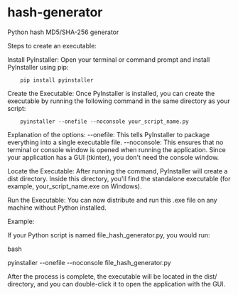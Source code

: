 # hash-generator
Python hash MD5/SHA-256 generator

Steps to create an executable:

Install PyInstaller: Open your terminal or command prompt and install PyInstaller using pip:

        pip install pyinstaller

Create the Executable: Once PyInstaller is installed, you can create the executable by running the following command in the same directory as your script:

        pyinstaller --onefile --noconsole your_script_name.py



Explanation of the options:
    --onefile: This tells PyInstaller to package everything into a single executable file.
    --noconsole: This ensures that no terminal or console window is opened when running the application. Since your application has a GUI (tkinter), you don't need the console window.

Locate the Executable: After running the command, PyInstaller will create a dist directory. Inside this directory, you'll find the standalone executable (for example, your_script_name.exe on Windows).

Run the Executable: You can now distribute and run this .exe file on any machine without Python installed.

Example:

If your Python script is named file_hash_generator.py, you would run:

bash

pyinstaller --onefile --noconsole file_hash_generator.py

After the process is complete, the executable will be located in the dist/ directory, and you can double-click it to open the application with the GUI.